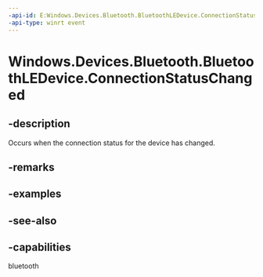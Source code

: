 ----api-id: E:Windows.Devices.Bluetooth.BluetoothLEDevice.ConnectionStatusChanged
-api-type: winrt event
---<!-- Event syntaxpublic event Windows.Foundation.TypedEventHandler ConnectionStatusChanged<Windows.Devices.Bluetooth.BluetoothLEDevice,  object>--># Windows.Devices.Bluetooth.BluetoothLEDevice.ConnectionStatusChanged## -descriptionOccurs when the connection status for the device has changed.## -remarks## -examples## -see-also## -capabilitiesbluetooth